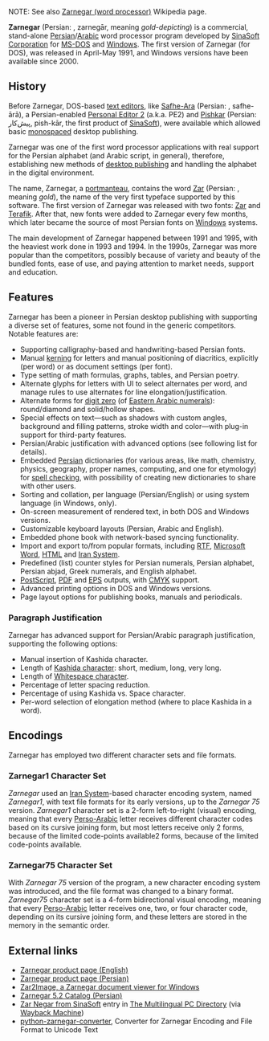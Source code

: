 NOTE: See also [Zarnegar (word processor)](https://en.wikipedia.org/wiki/Zarnegar_(word_processor)) Wikipedia page.


**Zarnegar** (Persian: , zarnegār, meaning *gold-depicting*) is a commercial, stand-alone [Persian]/[Arabic] word processor program developed by [SinaSoft Corporation] for [MS-DOS] and [Windows]. The first version of Zarnegar (for DOS), was released in April-May 1991, and Windows versions have been available since 2000.

History
-------

Before Zarnegar, DOS-based [text editors], like [Safhe-Ara] (Persian: , safhe-ārā), a Persian-enabled [Personal Editor 2] (a.k.a. PE2) and [Pishkar] (Persian: پیش‌کار, pish-kār, the first product of [SinaSoft]), were available which allowed basic [monospaced] desktop publishing.

Zarnegar was one of the first word processor applications with real support for the Persian alphabet (and Arabic script, in general), therefore, establishing new methods of [desktop publishing] and handling the alphabet in the digital environment.

The name, Zarnegar, a [portmanteau], contains the word [Zar] (Persian: , meaning *gold*), the name of the very first typeface supported by this software. The first version of Zarnegar was released with two fonts: [Zar] and [Terafik]. After that, new fonts were added to Zarnegar every few months, which later became the source of most Persian fonts on [Windows] systems.

The main development of Zarnegar happened between 1991 and 1995, with the heaviest work done in 1993 and 1994. In the 1990s, Zarnegar was more popular than the competitors, possibly because of variety and beauty of the bundled fonts, ease of use, and paying attention to market needs, support and education.

  [Persian]: Persian_language "wikilink"
  [Arabic]: Arabic_language "wikilink"
  [SinaSoft Corporation]: SinaSoft_Corporation "wikilink"
  [MS-DOS]: MS-DOS "wikilink"
  [Windows]: Windows "wikilink"
  [text editors]: text_editors "wikilink"
  [Safhe-Ara]: Safhe-Ara "wikilink"
  [Personal Editor 2]: Personal_Editor_2 "wikilink"
  [Pishkar]: Pishkar "wikilink"
  [SinaSoft]: SinaSoft "wikilink"
  [monospaced]: monospace "wikilink"
  [desktop publishing]: desktop_publishing "wikilink"
  [portmanteau]: portmanteau "wikilink"
  [Zar]: Zar_(font) "wikilink"
  [Terafik]: Terafik_(font) "wikilink"

Features
--------

Zarnegar has been a pioneer in Persian desktop publishing with supporting a diverse set of features, some not found in the generic competitors. Notable features are:

-   Supporting calligraphy-based and handwriting-based Persian fonts.
-   Manual [kerning] for letters and manual positioning of diacritics, explicitly (per word) or as document settings (per font).
-   Type setting of math formulas, graphs, tables, and Persian poetry.
-   Alternate glyphs for letters with UI to select alternates per word, and manage rules to use alternates for line elongation/justification.
-   Alternate forms for [digit zero] (of [Eastern Arabic numerals]): round/diamond and solid/hollow shapes.
-   Special effects on text—such as shadows with custom angles, background and filling patterns, stroke width and color—with plug-in support for third-party features.
-   Persian/Arabic justification with advanced options (see following list for details).
-   Embedded [Persian] dictionaries (for various areas, like math, chemistry, physics, geography, proper names, computing, and one for etymology) for [spell checking], with possibility of creating new dictionaries to share with other users.
-   Sorting and collation, per language (Persian/English) or using system language (in Windows, only).
-   On-screen measurement of rendered text, in both DOS and Windows versions.
-   Customizable keyboard layouts (Persian, Arabic and English).
-   Embedded phone book with network-based syncing functionality.
-   Import and export to/from popular formats, including [RTF], [Microsoft Word], [HTML] and [Iran System].
-   Predefined (list) counter styles for Persian numerals, Persian alphabet, Persian abjad, Greek numerals, and English alphabet.
-   [PostScript], [PDF] and [EPS] outputs, with [CMYK] support.
-   Advanced printing options in DOS and Windows versions.
-   Page layout options for publishing books, manuals and periodicals.

  [kerning]: kerning "wikilink"
  [digit zero]: 0 "wikilink"
  [Eastern Arabic numerals]: Eastern_Arabic_numerals "wikilink"
  [Persian]: Persian_language "wikilink"
  [spell checking]: Spell_checker "wikilink"
  [RTF]: Rich_Text_Format "wikilink"
  [Microsoft Word]: Microsoft_Word "wikilink"
  [HTML]: HTML "wikilink"
  [Iran System]: Iran_System_encoding "wikilink"
  [PostScript]: PostScript "wikilink"
  [PDF]: PDF "wikilink"
  [EPS]: Encapsulated_PostScript "wikilink"
  [CMYK]: CMYK "wikilink"

### Paragraph Justification

Zarnegar has advanced support for Persian/Arabic paragraph justification, supporting the following options:

-   Manual insertion of Kashida character.
-   Length of [Kashida character]: short, medium, long, very long.
-   Length of [Whitespace character].
-   Percentage of letter spacing reduction.
-   Percentage of using Kashida vs. Space character.
-   Per-word selection of elongation method (where to place Kashida in a word).

Encodings
---------

Zarnegar has employed two different character sets and file formats.

### Zarnegar1 Character Set

*Zarnegar* used an [Iran System]-based character encoding system, named *Zarnegar1*, with text file formats for its early versions, up to the *Zarnegar 75* version. *Zarnegar1* character set is a 2-form left-to-right (visual) encoding, meaning that every [Perso-Arabic] letter receives different character codes based on its cursive joining form, but most letters receive only 2 forms, because of the limited code-points available2 forms, because of the limited code-points available.

### Zarnegar75 Character Set

With *Zarnegar 75* version of the program, a new character encoding system was introduced, and the file format was changed to a binary format. *Zarnegar75* character set is a 4-form bidirectional visual encoding, meaning that every [Perso-Arabic] letter receives one, two, or four character code, depending on its cursive joining form, and these letters are stored in the memory in the semantic order.

  [Four examples of justification of a Persian text, using different parameter values: top-right) justification without Kashida, top-left) justification with 50% Kashida (and 50% Space), bottom-right) justification with 100% Kashida, applied on first position in a word, bottom-left) justification with 100% Kashida, distributed in a word.]: Zarnegar_-_Justification_Examples.png "Four examples of justification of a Persian text, using different parameter values: top-right) justification without Kashida, top-left) justification with 50% Kashida (and 50% Space), bottom-right) justification with 100% Kashida, applied on first position in a word, bottom-left) justification with 100% Kashida, distributed in a word."

  [Kashida character]: Kashida "wikilink"
  [Whitespace character]: Whitespace_character "wikilink"
  [Iran System]: Iran_System "wikilink"
  [Perso-Arabic]: Perso-Arabic "wikilink"

External links
--------------

-   [Zarnegar product page (English)]
-   [Zarnegar product page (Persian)]
-   [Zar2Image, a Zarnegar document viewer for Windows]
-   [Zarnegar 5.2 Catalog (Persian)]
-   [Zar Negar from SinaSoft] entry in [The Multilingual PC Directory] (via [Wayback Machine])
-   [python-zarnegar-converter], Converter for Zarnegar Encoding and File Format to Unicode Text

  [Zarnegar product page (English)]: http://sinasoft.com/zarnegar.html
  [Zarnegar product page (Persian)]: http://www.sinasoft.com/fa/zarnegar.html
  [Zar2Image, a Zarnegar document viewer for Windows]: http://sinasoft.com/zar2image.html
  [Zarnegar 5.2 Catalog (Persian)]: http://sinasoft.com/Downloads/zarnegar5.2/catalog/Zar52Cat.pdf
  [Zar Negar from SinaSoft]: https://web.archive.org/web/19990507184840/http://www.knowledge.co.uk:80/xxx/mpcdir/products/z__001.htm
  [The Multilingual PC Directory]: The_Multilingual_PC_Directory "wikilink"
  [Wayback Machine]: Wayback_Machine "wikilink"
  [python-zarnegar-converter]: https://github.com/behnam/python-zarnegar-converter
